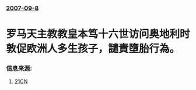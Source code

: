 ### [2007-09-8](/news/2007/09/8/index.md)

##### 
# 罗马天主教教皇本笃十六世访问奥地利时敦促欧洲人多生孩子，譴責墮胎行為。




### 信息来源:

1. [21CN](https://web.archive.org/web/20150620035859/http://news.21cn.com/world/guojisaomiao/2007/09/09/3465514.shtml)
